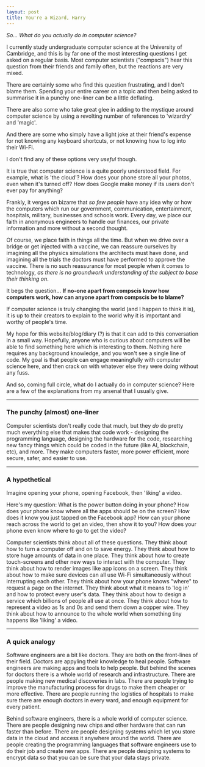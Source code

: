 ```yaml
---
layout: post
title: You're a Wizard, Harry
---
```


_So... What do you actually do in computer science?_

I currently study undergraduate computer science at the University of Cambridge, and this is by far one of the most interesting questions I get asked on a regular basis. Most computer scientists ("compscis") hear this question from their friends and family often, but the reactions are very mixed.

There are certainly some who find this question frustrating, and I don't blame them. Spending your entire career on a topic and then being asked to summarise it in a punchy one-liner can be a little deflating. 

There are also some who take great glee in adding to the mystique around computer science by using a revolting number of references to 'wizardry' and 'magic'.

And there are some who simply have a light joke at their friend's expense for not knowing any keyboard shortcuts, or not knowing how to log into their Wi-Fi.

I don't find any of these options very _useful_ though. 

It is true that computer science is a quite poorly understood field. For example, what is 'the cloud'? How does your phone store all your photos, even when it's turned off? How does Google make money if its users don't ever pay for anything?

Frankly, it verges on bizarre that _so few people_ have any idea why or how the computers which run our government, communication, entertainment, hospitals, military, businesses and schools work. Every day, we place our faith in anonymous engineers to handle our finances, our private information and more without a second thought.

 Of course, we place faith in things all the time. But when we drive over a bridge or get injected with a vaccine, we can reassure ourselves by imagining all the physics simulations the architects must have done, and imagining all the trials the doctors must have performed to approve the vaccine. There is no such reassurance for most people when it comes to technology, _as there is no groundwork understanding of the subject to base their thinking on_.

It begs the question... **If no-one apart from compscis know how computers work, how can anyone apart from compscis be to blame?** 

If computer science is truly changing the world (and I happen to think it is), it is up to their creators to explain to the world why it is important and worthy of people's time. 

My hope for this website/blog/diary (?) is that it can add to this conversation in a small way. Hopefully, anyone who is curious about computers will be able to find something here which is interesting to them. Nothing here requires any background knowledge, and you won't see a single line of code. My goal is that people can engage meaningfully with computer science here, and then crack on with whatever else they were doing without any fuss.

And so, coming full circle, what do I actually do in computer science? Here are a few of the explanations from my arsenal that I usually give. 

---

### The punchy (almost) one-liner

Computer scientists don't really code that much, but they _do_ do pretty much everything else that makes that code work - designing the programming language, designing the hardware for the code, researching new fancy things which could be coded in the future (like AI, blockchain, etc), and more. They make computers faster, more power efficient, more secure, safer, and easier to use. 

---

### A hypothetical

Imagine opening your phone, opening Facebook, then 'liking' a video.

Here's my question: What is the power button doing in your phone? How does your phone know where all the apps should be on the screen? How does it know you just tapped on the Facebook app? How can your phone reach across the world to get an video, then show it to you? How does your phone even know where to go to get the video?

Computer scientists think about all of these questions. They think about how to turn a computer off and on to save energy. They think about how to store huge amounts of data in one place. They think about how to create touch-screens and other new ways to interact with the computer. They think about how to render images like app icons on a screen. They think about how to make sure devices can all use Wi-Fi simultaneously without interrupting each other. They think about how your phone knows "where" to request a page on the internet. They think about what it means to 'log in' and how to protect every user's data. They think about how to design a service which billions of people all use at once. They think about how to represent a video as 1s and 0s and send them down a copper wire. They think about how to announce to the whole world when something tiny happens like 'liking' a video. 

---

### A quick analogy

Software engineers are a bit like doctors. They are both on the front-lines of their field. Doctors are appyling their knowledge to heal people. Software engineers are making apps and tools to help people. But behind the scenes for doctors there is a whole world of research and infrastructure. There are people making new medical discoveries in labs. There are people trying to improve the manufacturing process for drugs to make them cheaper or more effective. There are people running the logistics of hospitals to make sure there are enough doctors in every ward, and enough equipment for every patient. 

Behind software engineers, there is a whole world of computer science. There are people designing new chips and other hardware that can run faster than before. There are people designing systems which let you store data in the cloud and access it anywhere around the world. There are people creating the programming languages that software engineers use to do their job and create new apps. There are people designing systems to encrypt data so that you can be sure that your data stays private. 